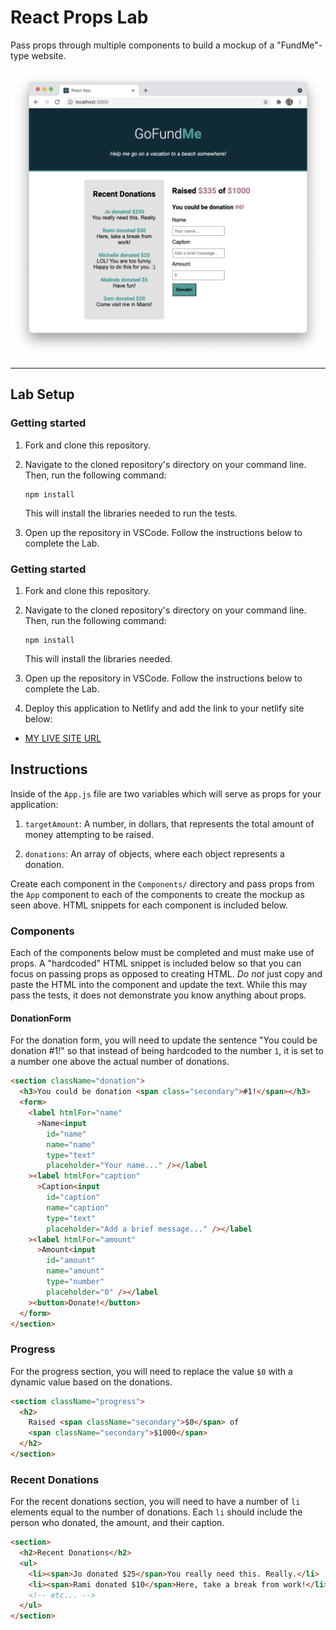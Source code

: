 # React Props Lab

Pass props through multiple components to build a mockup of a "FundMe"-type website.

![Image of completed application.](./assets/mockup.png)

---

## Lab Setup

### Getting started

1. Fork and clone this repository.

1. Navigate to the cloned repository's directory on your command line. Then, run the following command:

   ```
   npm install
   ```

   This will install the libraries needed to run the tests.

1. Open up the repository in VSCode. Follow the instructions below to complete the Lab.

### Getting started

1. Fork and clone this repository.

1. Navigate to the cloned repository's directory on your command line. Then, run the following command:

   ```
   npm install
   ```

   This will install the libraries needed.

1. Open up the repository in VSCode. Follow the instructions below to complete the Lab.

1. Deploy this application to Netlify and add the link to your netlify site below:

- [MY LIVE SITE URL](https://darling-shortbread-7a44e1.netlify.app)

## Instructions

Inside of the `App.js` file are two variables which will serve as props for your application:

1. `targetAmount`: A number, in dollars, that represents the total amount of money attempting to be raised.

1. `donations`: An array of objects, where each object represents a donation.

Create each component in the `Components/` directory and pass props from the `App` component to each of the components to create the mockup as seen above. HTML snippets for each component is included below.

### Components

Each of the components below must be completed and must make use of props. A "hardcoded" HTML snippet is included below so that you can focus on passing props as opposed to creating HTML. _Do not_ just copy and paste the HTML into the component and update the text. While this may pass the tests, it does not demonstrate you know anything about props.

#### DonationForm

For the donation form, you will need to update the sentence "You could be donation #1!" so that instead of being hardcoded to the number `1`, it is set to a number one above the actual number of donations.

```html
<section className="donation">
  <h3>You could be donation <span class="secondary">#1!</span></h3>
  <form>
    <label htmlFor="name"
      >Name<input
        id="name"
        name="name"
        type="text"
        placeholder="Your name..." /></label
    ><label htmlFor="caption"
      >Caption<input
        id="caption"
        name="caption"
        type="text"
        placeholder="Add a brief message..." /></label
    ><label htmlFor="amount"
      >Amount<input
        id="amount"
        name="amount"
        type="number"
        placeholder="0" /></label
    ><button>Donate!</button>
  </form>
</section>
```

### Progress

For the progress section, you will need to replace the value `$0` with a dynamic value based on the donations.

```html
<section className="progress">
  <h2>
    Raised <span className="secondary">$0</span> of
    <span className="secondary">$1000</span>
  </h2>
</section>
```

### Recent Donations

For the recent donations section, you will need to have a number of `li` elements equal to the number of donations. Each `li` should include the person who donated, the amount, and their caption.

```html
<section>
  <h2>Recent Donations</h2>
  <ul>
    <li><span>Jo donated $25</span>You really need this. Really.</li>
    <li><span>Rami donated $10</span>Here, take a break from work!</li>
    <!-- etc... -->
  </ul>
</section>
```
